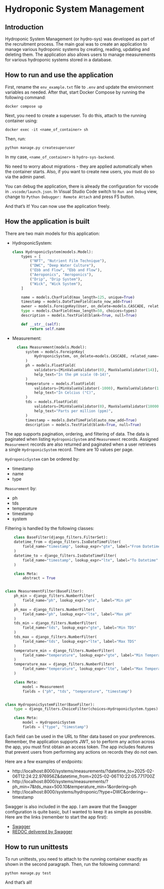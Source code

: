 # Hydroponic System Management
## Introduction


Hydroponic System Management (or hydro-sys) was developed as part of the recruitment process. The main goal was to create an application to manage various hydroponic systems by creating, reading, updating and deleting them. The application also allows users to manage measurements for various hydroponic systems stored in a database.

## How to run and use the application

First, rename the `env_example.txt` file to `.env` and update the environment variables as needed. After that, start Docker Compose by running the following command:
```
docker compose up
```

Next, you need to create a superuser. To do this, attach to the running container using:
```
docker exec -it <name_of_container> sh
```

Then, run:
```
python manage.py createsuperuser
```

In my case, `<name_of_container>` is `hydro-sys-backend`.

No need to worry about migrations - they are applied automatically when the container starts. Also, if you want to create new users, you must do so via the admin panel.

You can debug the application, there is already the configuration for vscode in `.vscode/launch.json`. In Visual Studio Code switch to `Run and Debug` view, change to `Python Debugger: Remote Attach` and press F5 button.

And that’s it! You can now use the application freely.


## How the application is built

There are two main models for this application: 

- HydroponicSystem:
    ```python
    class HydroponicSystem(models.Model):
        types = [
            ("NFT", "Nutrient Film Technique"),
            ("DWC", "Deep Water Culture"),
            ("Ebb and Flow", "Ebb and Flow"),
            ("Aeroponics", "Aeroponics"),
            ("Drip", "Drip System"),
            ("Wick", "Wick System"),
        ]

        name = models.CharField(max_length=125, unique=True)
        timestamp = models.DateTimeField(auto_now_add=True)
        owner = models.ForeignKey(User, on_delete=models.CASCADE, related_name="systems")
        type = models.CharField(max_length=50, choices=types)
        description = models.TextField(blank=True, null=True)

        def __str__(self):
            return self.name
    ```

- Measurement:
  ```python
    class Measurement(models.Model):
        system = models.ForeignKey(
            HydroponicSystem, on_delete=models.CASCADE, related_name="measurements"
        )
        ph = models.FloatField(
            validators=[MinValueValidator(0), MaxValueValidator(14)],
            help_text="In the pH scale (0-14)",
        )
        temperature = models.FloatField(
            validators=[MinValueValidator(-1000), MaxValueValidator(1000)],
            help_text="In Celcius (°C)",
        )
        tds = models.FloatField(
            validators=[MinValueValidator(0), MaxValueValidator(1000000)],
            help_text="Parts per million (ppm)",
        )
        timestamp = models.DateTimeField(auto_now_add=True)
        description = models.TextField(blank=True, null=True)
  ```

The app supports pagination, ordering, and filtering of data. The data is paginated when listing `HydroponicSystem` and `Measurement` records. Assigned `Measurement` records are also returned and paginated when a user retrieves a single `HydroponicSystem` record. There are 10 values per page.

`HydroponicSystem` can be ordered by:
- timestamp
- name
- type

`Measurement` by:
- ph
- tds
- temperature
- timestamp
- system


Filtering is handled by the following classes:
```python
    class BaseFilter(django_filters.FilterSet):
    datetime_from = django_filters.IsoDateTimeFilter(
        field_name="timestamp", lookup_expr="gte", label="From Datetime"
    )
    datetime_to = django_filters.IsoDateTimeFilter(
        field_name="timestamp", lookup_expr="lte", label="To Datetime"
    )

    class Meta:
        abstract = True


class MeasurementFilter(BaseFilter):
    ph_min = django_filters.NumberFilter(
        field_name="ph", lookup_expr="gte", label="Min pH"
    )
    ph_max = django_filters.NumberFilter(
        field_name="ph", lookup_expr="lte", label="Max pH"
    )
    tds_min = django_filters.NumberFilter(
        field_name="tds", lookup_expr="gte", label="Min TDS"
    )
    tds_max = django_filters.NumberFilter(
        field_name="tds", lookup_expr="lte", label="Max TDS"
    )
    temperature_min = django_filters.NumberFilter(
        field_name="temperature", lookup_expr="gte", label="Min Temperature"
    )
    temperature_max = django_filters.NumberFilter(
        field_name="temperature", lookup_expr="lte", label="Max Temperature"
    )

    class Meta:
        model = Measurement
        fields = ("ph", "tds", "temperature", "timestamp")


class HydroponicSystemFilter(BaseFilter):
    type = django_filters.ChoiceFilter(choices=HydroponicSystem.types)

    class Meta:
        model = HydroponicSystem
        fields = ("type", "timestamp")
  ```

Each field can be used in the URL to filter data based on your preferences. Remember, the application supports JWT, so to perform any action across the app, you must first obtain an access token. The app includes features that prevent users from performing any actions on records they do not own.

Here are a few examples of endpoints:

- http://localhost:8000/systems/measurements/?datetime_to=2025-02-06T12:24:22.976956Z&datetime_from=2025-02-06T10:22:05.771700Z
- http://localhost:8000/systems/measurements/?ph_min=7&tds_max=500.10&temperature_min=1&ordering=ph
- http://localhost:8000/systems/hydroponic/?type=DWC&ordering=-timestamp


Swagger is also included in the app. I am aware that the Swagger configuration is quite basic, but I wanted to keep it as simple as possible. Here are the links (remember to start the app first):

- [Swagger](http://localhost:8000/swagger/)
- [REDOC delivered by Swagger](http://localhost:8000/redoc/)


## How to run unittests
To run unittests, you need to attach to the running container exactly as shown in the second paragraph. Then, run the following command:

```
python manage.py test
```

And that’s all!
